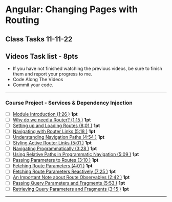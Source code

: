 # Angular: Changing Pages with Routing
## Class Tasks 11-11-22

## Videos Task list - 8pts
- If you have not finished watching the previous videos, be sure to finish them and report your progress to me. 
- Code Along The Videos
- Commit your code.

<hr>

### Course Project - Services & Dependency Injection
- [ ] [Module Introduction (1:26 )](https://pro.academind.com/courses/765847/lectures/13902399) **1pt**
- [ ] [Why do we need a Router? (1:15 )](https://pro.academind.com/courses/765847/lectures/13902405) **1pt**
- [ ] [Setting up and Loading Routes (8:01 )](https://pro.academind.com/courses/765847/lectures/13902421) **1pt**
- [ ] [Navigating with Router Links (5:18 )](https://pro.academind.com/courses/765847/lectures/13902418) **1pt**
- [ ] [Understanding Navigation Paths (4:54 )](https://pro.academind.com/courses/765847/lectures/13902417) **1pt**
- [ ] [Styling Active Router Links (5:01 )](https://pro.academind.com/courses/765847/lectures/13902428) **1pt**
- [ ] [Navigating Programmatically (3:28 )](https://pro.academind.com/courses/enrolled/765847) **1pt**
- [ ] [Using Relative Paths in Programmatic Navigation (5:09 )](https://pro.academind.com/courses/765847/lectures/13902425) **1pt**
- [ ] [Passing Parameters to Routes (3:10 )](https://pro.academind.com/courses/765847/lectures/13902406) **1pt**
- [ ] [Fetching Route Parameters (4:01 )](https://pro.academind.com/courses/765847/lectures/13902420) **1pt** 
- [ ] [Fetching Route Parameters Reactively (7:25 )](https://pro.academind.com/courses/765847/lectures/13902398) **1pt** 
- [ ] [An Important Note about Route Observables (2:42 )](https://pro.academind.com/courses/765847/lectures/13902400) **1pt**
- [ ] [Passing Query Parameters and Fragments (5:53 )](https://pro.academind.com/courses/765847/lectures/13902410) **1pt**
- [ ] [Retrieving Query Parameters and Fragments (3:15 )](https://pro.academind.com/courses/765847/lectures/13902424) **1pt**
<hr>
